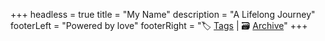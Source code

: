 +++
headless = true
title = "My Name"
description = "A Lifelong Journey"
footerLeft = "Powered by love"
footerRight = "🏷️ [Tags](/tags/) | 🗃️ [Archive](/posts/)"
+++
